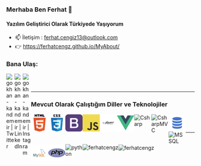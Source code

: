 ###  Merhaba Ben Ferhat 👋
#### Yazılım Geliştirici Olarak Türkiyede Yaşıyorum

- 📫  İletişim : ferhat.cengiz13@outlook.com
-  👉 https://ferhatcengz.github.io/MyAbout/

### Bana Ulaş:
[<img align="left" alt="gokhan-kandemir | Twitter" width="22px" src="https://cdn.jsdelivr.net/npm/simple-icons@v3/icons/twitter.svg" />](https://twitter.com/FerhatCengzz)
[<img align="left" alt="gokhan-kandemir | LinkedIn" width="22px" src="https://cdn.jsdelivr.net/npm/simple-icons@v3/icons/linkedin.svg" />](https://www.linkedin.com/in/ferhat-cengiz-8447a3207/)
[<img align="left" alt="gokhan-kandemir | Instagram" width="22px" src="https://cdn.jsdelivr.net/npm/simple-icons@v3/icons/instagram.svg" />](https://www.instagram.com/ferhatcengizz._/)
<br />
<br />

---
### Mevcut Olarak Çalıştığım Diller ve Teknolojiler

<img align="left" alt="HTML5" width="46px" src="https://raw.githubusercontent.com/github/explore/80688e429a7d4ef2fca1e82350fe8e3517d3494d/topics/html/html.png" />
<img align="left" alt="CSS3" width="46px" src="https://raw.githubusercontent.com/github/explore/80688e429a7d4ef2fca1e82350fe8e3517d3494d/topics/css/css.png" />
<img align="left" alt="Bootstrap" width="46px" src="https://raw.githubusercontent.com/github/explore/80688e429a7d4ef2fca1e82350fe8e3517d3494d/topics/bootstrap/bootstrap.png" />

<img align="left" alt="JavaScript" width="46px" src="https://raw.githubusercontent.com/github/explore/80688e429a7d4ef2fca1e82350fe8e3517d3494d/topics/javascript/javascript.png" />
<img align="left" alt="jQuery" width="46px" src="https://raw.githubusercontent.com/github/explore/80688e429a7d4ef2fca1e82350fe8e3517d3494d/topics/jquery/jquery.png" />
<img align="left" alt="Vue" width="46px" src="https://raw.githubusercontent.com/github/explore/80688e429a7d4ef2fca1e82350fe8e3517d3494d/topics/vue/vue.png" />
<img align="left" alt="Csharp" width="46px" src="https://upload.wikimedia.org/wikipedia/commons/4/4f/Csharp_Logo.png" />
<img align="left" alt="CsharpMVC" width="46px" src="https://www.simplilearn.com/ice9/free_resources_article_thumb/Architecture_of_MVC_ASP.NET_logo.png" />
<img align="left" alt="SQL" width="46px" src="https://raw.githubusercontent.com/github/explore/80688e429a7d4ef2fca1e82350fe8e3517d3494d/topics/sql/sql.png" />
<img align="left" alt="MSSQL" width="46px" src="https://brandslogos.com/wp-content/uploads/images/large/microsoft-sql-server-logo.png" />
<img align="left" alt="MySQL" width="46px" src="https://raw.githubusercontent.com/github/explore/80688e429a7d4ef2fca1e82350fe8e3517d3494d/topics/mysql/mysql.png" />
<img align="left" alt="Php" width="46px" src="https://raw.githubusercontent.com/github/explore/ccc16358ac4530c6a69b1b80c7223cd2744dea83/topics/php/php.png" />
<img align="left" alt="python" width="46px" src="https://avatars.githubusercontent.com/u/1525981?s=200&v=4" />
<br />
<br />

---
<p><img align="left" src="https://github-readme-stats.vercel.app/api/top-langs?username=ferhatcengz&show_icons=true&locale=tr&layout=compact" alt="ferhatcengz" /></p>
<p>&nbsp;<img align="center" src="https://github-readme-stats.vercel.app/api?username=ferhatcengz&show_icons=true&locale=tr" alt="ferhatcengz" width="50%" /></p><br />
<br />
	
